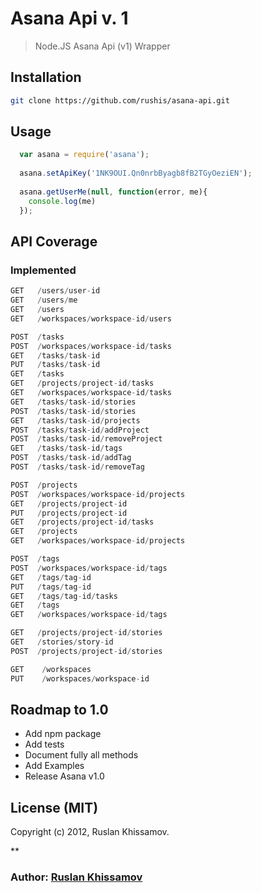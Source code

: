 # Asana Api v. 1

> Node.JS Asana Api (v1) Wrapper

## Installation
```bash
git clone https://github.com/rushis/asana-api.git
```
## Usage 

``` js
  var asana = require('asana');
  
  asana.setApiKey('1NK9OUI.Qn0nrbByagb8fB2TGyOeziEN');
  
  asana.getUserMe(null, function(error, me){
    console.log(me)
  });
```

## API Coverage

### Implemented

``` scala
GET   /users/user-id 
GET   /users/me
GET   /users
GET   /workspaces/workspace-id/users

POST  /tasks
POST  /workspaces/workspace-id/tasks
GET   /tasks/task-id
PUT   /tasks/task-id
GET   /tasks
GET   /projects/project-id/tasks
GET   /workspaces/workspace-id/tasks
GET   /tasks/task-id/stories
POST  /tasks/task-id/stories
GET   /tasks/task-id/projects
POST  /tasks/task-id/addProject
POST  /tasks/task-id/removeProject
GET   /tasks/task-id/tags
POST  /tasks/task-id/addTag
POST  /tasks/task-id/removeTag

POST  /projects
POST  /workspaces/workspace-id/projects
GET   /projects/project-id
PUT   /projects/project-id
GET   /projects/project-id/tasks
GET   /projects
GET   /workspaces/workspace-id/projects

POST  /tags
POST  /workspaces/workspace-id/tags
GET   /tags/tag-id
PUT   /tags/tag-id
GET   /tags/tag-id/tasks
GET   /tags
GET   /workspaces/workspace-id/tags

GET   /projects/project-id/stories
GET   /stories/story-id
POST  /projects/project-id/stories

GET    /workspaces
PUT    /workspaces/workspace-id
```

## Roadmap to 1.0

  * Add npm package
  * Add tests
  * Document fully all methods
  * Add Examples
  * Release Asana v1.0

## License (MIT)

Copyright (c) 2012, Ruslan Khissamov.

**

### Author: [Ruslan Khissamov][0]

[0]: http://github.com/rushis/